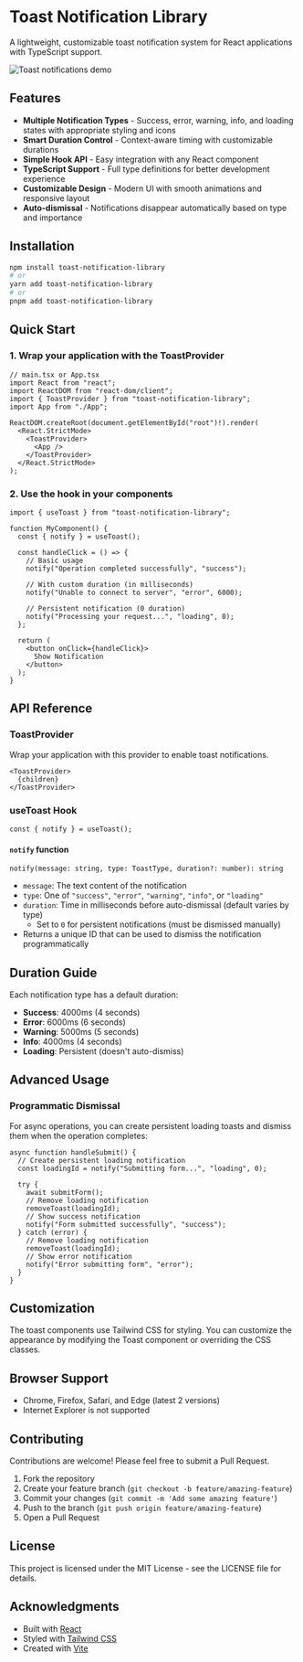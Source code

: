 # Toast Notification Library

A lightweight, customizable toast notification system for React applications with TypeScript support.

![Toast notifications demo](https://via.placeholder.com/800x400.png?text=Toast+Notifications+Demo)

## Features

- **Multiple Notification Types** - Success, error, warning, info, and loading states with appropriate styling and icons
- **Smart Duration Control** - Context-aware timing with customizable durations
- **Simple Hook API** - Easy integration with any React component
- **TypeScript Support** - Full type definitions for better development experience
- **Customizable Design** - Modern UI with smooth animations and responsive layout
- **Auto-dismissal** - Notifications disappear automatically based on type and importance

## Installation

```bash
npm install toast-notification-library
# or
yarn add toast-notification-library
# or
pnpm add toast-notification-library
```

## Quick Start

### 1. Wrap your application with the ToastProvider

```tsx
// main.tsx or App.tsx
import React from "react";
import ReactDOM from "react-dom/client";
import { ToastProvider } from "toast-notification-library";
import App from "./App";

ReactDOM.createRoot(document.getElementById("root")!).render(
  <React.StrictMode>
    <ToastProvider>
      <App />
    </ToastProvider>
  </React.StrictMode>
);
```

### 2. Use the hook in your components

```tsx
import { useToast } from "toast-notification-library";

function MyComponent() {
  const { notify } = useToast();
  
  const handleClick = () => {
    // Basic usage
    notify("Operation completed successfully", "success");
    
    // With custom duration (in milliseconds)
    notify("Unable to connect to server", "error", 6000);
    
    // Persistent notification (0 duration)
    notify("Processing your request...", "loading", 0);
  };
  
  return (
    <button onClick={handleClick}>
      Show Notification
    </button>
  );
}
```

## API Reference

### ToastProvider

Wrap your application with this provider to enable toast notifications.

```tsx
<ToastProvider>
  {children}
</ToastProvider>
```

### useToast Hook

```tsx
const { notify } = useToast();
```

#### `notify` function

```tsx
notify(message: string, type: ToastType, duration?: number): string
```

- `message`: The text content of the notification
- `type`: One of `"success"`, `"error"`, `"warning"`, `"info"`, or `"loading"`
- `duration`: Time in milliseconds before auto-dismissal (default varies by type)
  - Set to `0` for persistent notifications (must be dismissed manually)
- Returns a unique ID that can be used to dismiss the notification programmatically

## Duration Guide

Each notification type has a default duration:

- **Success**: 4000ms (4 seconds)
- **Error**: 6000ms (6 seconds)
- **Warning**: 5000ms (5 seconds)
- **Info**: 4000ms (4 seconds)
- **Loading**: Persistent (doesn't auto-dismiss)

## Advanced Usage

### Programmatic Dismissal

For async operations, you can create persistent loading toasts and dismiss them when the operation completes:

```tsx
async function handleSubmit() {
  // Create persistent loading notification
  const loadingId = notify("Submitting form...", "loading", 0);
  
  try {
    await submitForm();
    // Remove loading notification
    removeToast(loadingId);
    // Show success notification
    notify("Form submitted successfully", "success");
  } catch (error) {
    // Remove loading notification
    removeToast(loadingId);
    // Show error notification
    notify("Error submitting form", "error");
  }
}
```

## Customization

The toast components use Tailwind CSS for styling. You can customize the appearance by modifying the Toast component or overriding the CSS classes.

## Browser Support

- Chrome, Firefox, Safari, and Edge (latest 2 versions)
- Internet Explorer is not supported

## Contributing

Contributions are welcome! Please feel free to submit a Pull Request.

1. Fork the repository
2. Create your feature branch (`git checkout -b feature/amazing-feature`)
3. Commit your changes (`git commit -m 'Add some amazing feature'`)
4. Push to the branch (`git push origin feature/amazing-feature`)
5. Open a Pull Request

## License

This project is licensed under the MIT License - see the LICENSE file for details.

## Acknowledgments

- Built with [React](https://reactjs.org/)
- Styled with [Tailwind CSS](https://tailwindcss.com/)
- Created with [Vite](https://vitejs.dev/)